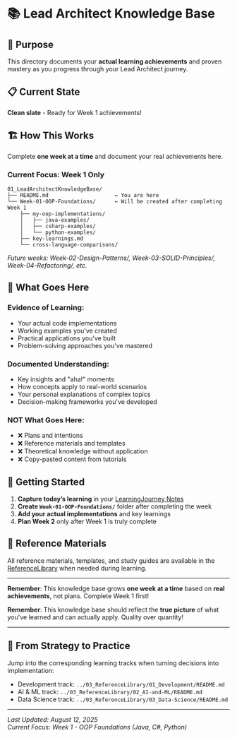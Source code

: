 # 📚 Lead Architect Knowledge Base

## 🎯 Purpose

This directory documents your **actual learning achievements** and proven mastery as you progress through your Lead Architect journey.

## 📋 Current State

**Clean slate** - Ready for Week 1 achievements!

## 🏗️ How This Works

Complete **one week at a time** and document your real achievements here.

### **Current Focus: Week 1 Only**

```text
01_LeadArchitectKnowledgeBase/
├── README.md                     ← You are here
└── Week-01-OOP-Foundations/      ← Will be created after completing Week 1
    ├── my-oop-implementations/
    │   ├── java-examples/
    │   ├── csharp-examples/
    │   └── python-examples/
    ├── key-learnings.md
    └── cross-language-comparisons/
```

_Future weeks: Week-02-Design-Patterns/, Week-03-SOLID-Principles/, Week-04-Refactoring/, etc._

## 📝 What Goes Here

### **Evidence of Learning:**

- Your actual code implementations
- Working examples you've created
- Practical applications you've built
- Problem-solving approaches you've mastered

### **Documented Understanding:**

- Key insights and "aha!" moments
- How concepts apply to real-world scenarios
- Your personal explanations of complex topics
- Decision-making frameworks you've developed

### **NOT What Goes Here:**

- ❌ Plans and intentions
- ❌ Reference materials and templates
- ❌ Theoretical knowledge without application
- ❌ Copy-pasted content from tutorials

## 🎯 Getting Started

1. **Capture today’s learning** in your [LearningJourney Notes](../02_LearningJourney/Notes/)
2. **Create `Week-01-OOP-Foundations/`** folder after completing the week
3. **Add your actual implementations** and key learnings
4. **Plan Week 2** only after Week 1 is truly complete

## 📖 Reference Materials

All reference materials, templates, and study guides are available in the [ReferenceLibrary](../03_ReferenceLibrary/) when needed during learning.

---

**Remember**: This knowledge base grows **one week at a time** based on **real achievements**, not plans. Complete Week 1 first!

**Remember**: This knowledge base should reflect the **true picture** of what you've learned and can actually apply. Quality over quantity!

---

## 🔗 From Strategy to Practice

Jump into the corresponding learning tracks when turning decisions into implementation:

- Development track: `../03_ReferenceLibrary/01_Development/README.md`
- AI & ML track: `../03_ReferenceLibrary/02_AI-and-ML/README.md`
- Data Science track: `../03_ReferenceLibrary/03_Data-Science/README.md`

---

_Last Updated: August 12, 2025_  
_Current Focus: Week 1 - OOP Foundations (Java, C#, Python)_

